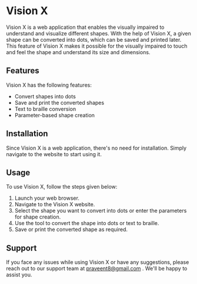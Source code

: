 # Vision X

Vision X is a web application that enables the visually impaired to understand and visualize different shapes. With the help of Vision X, a given shape can be converted into dots, which can be saved and printed later. This feature of Vision X makes it possible for the visually impaired to touch and feel the shape and understand its size and dimensions.

## Features

Vision X has the following features:

- Convert shapes into dots
- Save and print the converted shapes
- Text to braille conversion
- Parameter-based shape creation

## Installation

Since Vision X is a web application, there's no need for installation. Simply navigate to the website to start using it.

## Usage

To use Vision X, follow the steps given below:

1. Launch your web browser.
2. Navigate to the Vision X website.
3. Select the shape you want to convert into dots or enter the parameters for shape creation.
4. Use the tool to convert the shape into dots or text to braille.
5. Save or print the converted shape as required.

## Support

If you face any issues while using Vision X or have any suggestions, please reach out to our support team at praveent8@gmail.com . We'll be happy to assist you.
